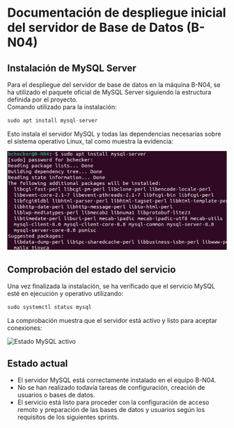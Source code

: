 # Documentación de despliegue inicial del servidor de Base de Datos (B-N04)

## Instalación de MySQL Server

Para el despliegue del servidor de base de datos en la máquina B-N04, se ha utilizado el paquete oficial de MySQL Server siguiendo la estructura definida por el proyecto.  
Comando utilizado para la instalación:
```sql
sudo apt install mysql-server
```
Esto instala el servidor MySQL y todas las dependencias necesarias sobre el sistema operativo Linux, tal como muestra la evidencia:

![Instalación MySQL Server](../media/cano_instalacion_MYSQL.png)

## Comprobación del estado del servicio

Una vez finalizada la instalación, se ha verificado que el servicio MySQL esté en ejecución y operativo utilizando:
```sql
sudo systemctl status mysql
```
La comprobación muestra que el servidor está activo y listo para aceptar conexiones:

![Estado MySQL activo](../media/cano_statusBD.jpg)

## Estado actual

- El servidor MySQL está correctamente instalado en el equipo B-N04.
- No se han realizado todavía tareas de configuración, creación de usuarios o bases de datos.
- El servicio está listo para proceder con la configuración de acceso remoto y preparación de las bases de datos y usuarios según los requisitos de los siguientes sprints.



